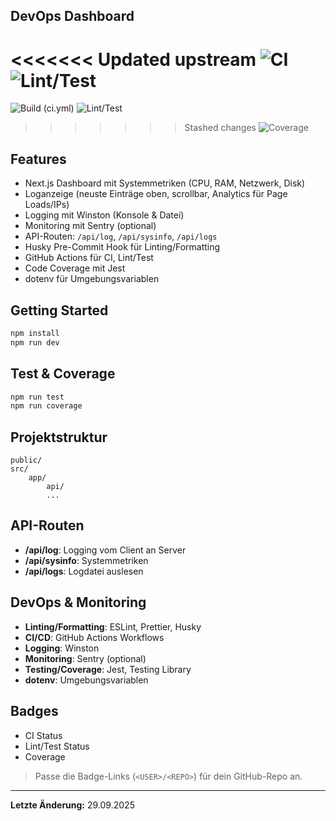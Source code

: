 ## DevOps Dashboard

<<<<<<< Updated upstream
![CI](https://img.shields.io/github/workflow/status/<USER>/<REPO>/CI)
![Lint/Test](https://img.shields.io/github/workflow/status/<USER>/<REPO>/Lint-Test)
=======
![Build (ci.yml)](<https://img.shields.io/github/actions/workflow/status/33SLueck/devops-einblick/ci.yml?branch=main&label=build%20(ci.yml)>)
![Lint/Test](https://img.shields.io/github/actions/workflow/status/33SLueck/devops-einblick/test.yml?branch=main)
>>>>>>> Stashed changes
![Coverage](https://img.shields.io/badge/coverage-auto-green)

## Features

- Next.js Dashboard mit Systemmetriken (CPU, RAM, Netzwerk, Disk)
- Loganzeige (neuste Einträge oben, scrollbar, Analytics für Page Loads/IPs)
- Logging mit Winston (Konsole & Datei)
- Monitoring mit Sentry (optional)
- API-Routen: `/api/log`, `/api/sysinfo`, `/api/logs`
- Husky Pre-Commit Hook für Linting/Formatting
- GitHub Actions für CI, Lint/Test
- Code Coverage mit Jest
- dotenv für Umgebungsvariablen

## Getting Started

```bash
npm install
npm run dev
```

## Test & Coverage

```bash
npm run test
npm run coverage
```

## Projektstruktur

```
public/
src/
	app/
		api/
		...
```

## API-Routen

- **/api/log**: Logging vom Client an Server
- **/api/sysinfo**: Systemmetriken
- **/api/logs**: Logdatei auslesen

## DevOps & Monitoring

- **Linting/Formatting**: ESLint, Prettier, Husky
- **CI/CD**: GitHub Actions Workflows
- **Logging**: Winston
- **Monitoring**: Sentry (optional)
- **Testing/Coverage**: Jest, Testing Library
- **dotenv**: Umgebungsvariablen

## Badges

- CI Status
- Lint/Test Status
- Coverage

> Passe die Badge-Links (`<USER>/<REPO>`) für dein GitHub-Repo an.

---

**Letzte Änderung:** 29.09.2025
